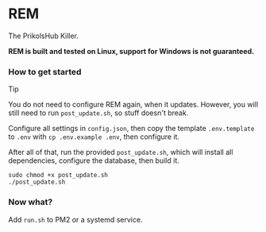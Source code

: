 # REM
The PrikolsHub Killer.

**REM is built and tested on Linux, support for Windows is not guaranteed.**

### How to get started

> [!TIP]
> You do not need to configure REM again, when it updates. However, you will still need to run `post_update.sh`, so stuff doesn't break.

Configure all settings in `config.json`, then copy the template `.env.template` to `.env` with `cp .env.example .env`, then configure it.

After all of that, run the provided `post_update.sh`, which will install all dependencies, configure the database, then build it.

```
sudo chmod +x post_update.sh
./post_update.sh
```

### Now what?

Add `run.sh` to PM2 or a systemd service.